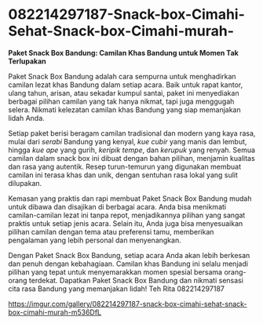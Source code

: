 # 082214297187-Snack-box-Cimahi-Sehat-Snack-box-Cimahi-murah-
**Paket Snack Box Bandung: Camilan Khas Bandung untuk Momen Tak Terlupakan**

Paket Snack Box Bandung adalah cara sempurna untuk menghadirkan camilan lezat khas Bandung dalam setiap acara. Baik untuk rapat kantor, ulang tahun, arisan, atau sekadar kumpul santai, paket ini menyediakan berbagai pilihan camilan yang tak hanya nikmat, tapi juga menggugah selera. Nikmati kelezatan camilan khas Bandung yang siap memanjakan lidah Anda.

Setiap paket berisi beragam camilan tradisional dan modern yang kaya rasa, mulai dari *serabi* Bandung yang kenyal, *kue cubir* yang manis dan lembut, hingga *kue ape* yang gurih, *keripik tempe*, dan *kerupuk* yang renyah. Semua camilan dalam snack box ini dibuat dengan bahan pilihan, menjamin kualitas dan rasa yang autentik. Resep turun-temurun yang digunakan membuat camilan ini terasa khas dan unik, dengan sentuhan rasa lokal yang sulit dilupakan.

Kemasan yang praktis dan rapi membuat Paket Snack Box Bandung mudah untuk dibawa dan disajikan di berbagai acara. Anda bisa menikmati camilan-camilan lezat ini tanpa repot, menjadikannya pilihan yang sangat praktis untuk setiap jenis acara. Selain itu, Anda juga bisa menyesuaikan pilihan camilan dengan tema atau preferensi tamu, memberikan pengalaman yang lebih personal dan menyenangkan.

Dengan Paket Snack Box Bandung, setiap acara Anda akan lebih berkesan dan penuh dengan kebahagiaan. Camilan khas Bandung ini selalu menjadi pilihan yang tepat untuk menyemarakkan momen spesial bersama orang-orang terdekat. Dapatkan Paket Snack Box Bandung dan nikmati sensasi cita rasa Bandung yang memanjakan lidah!
Teh Rita
082214297187

 https://imgur.com/gallery/082214297187-snack-box-cimahi-sehat-snack-box-cimahi-murah-m536DfL
